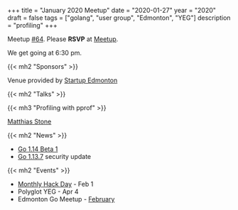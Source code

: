 +++
title = "January 2020 Meetup"
date = "2020-01-27"
year = "2020"
draft = false
tags = ["golang", "user group", "Edmonton", "YEG"]
description = "profiling"
+++

Meetup [#64](https://github.com/edmontongo/presentations/issues/106). Please **RSVP** at [Meetup](https://www.meetup.com/startupedmonton/events/bclwwpybccbkc/).

We get going at 6:30 pm.

{{< mh2 "Sponsors" >}}

Venue provided by [Startup Edmonton](https://www.startupedmonton.com/)

{{< mh2 "Talks" >}}

{{< mh3 "Profiling with pprof" >}}

[Matthias Stone](https://github.com/matthias-stone)

{{< mh2 "News" >}}

- [Go 1.14 Beta 1](https://groups.google.com/forum/#!topic/golang-announce/ocSS1fQHBCk)
- [Go 1.13.7](https://groups.google.com/forum/#!topic/golang-announce/-sdUB4VEQkA) security update

{{< mh2 "Events" >}}

- [Monthly Hack Day](https://www.meetup.com/startupedmonton/events/zhnrmrybcdbcb/) - Feb 1
- Polyglot YEG - Apr 4
- Edmonton Go Meetup - [February](/meetup/2020-02/)
